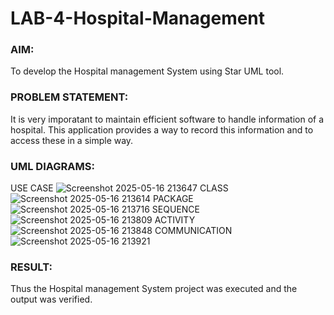 # LAB-4-Hospital-Management
### AIM:
To develop the Hospital management System using Star UML tool.
### PROBLEM STATEMENT:
It is very imporatant to maintain efficient software to handle information of a hospital.
This application provides a way to record this information and to access these in a simple way.

### UML DIAGRAMS:
USE CASE
![Screenshot 2025-05-16 213647](https://github.com/user-attachments/assets/e4854309-40b2-4c64-bd06-c09ed1b923d2)
CLASS
![Screenshot 2025-05-16 213614](https://github.com/user-attachments/assets/ecc1f0f3-ae67-4218-9653-dc0751c16727)
PACKAGE
![Screenshot 2025-05-16 213716](https://github.com/user-attachments/assets/e07d5db3-f5a6-436d-82cb-6dc84cf12c72)
SEQUENCE
![Screenshot 2025-05-16 213809](https://github.com/user-attachments/assets/7b0bcce8-26a3-4006-8911-34511c42998d)
ACTIVITY
![Screenshot 2025-05-16 213848](https://github.com/user-attachments/assets/831d5933-304d-4e2b-afa2-39ad16464bcc)
COMMUNICATION
![Screenshot 2025-05-16 213921](https://github.com/user-attachments/assets/2191e07f-56c3-44b1-8ad3-ccc73fa88e2d)


### RESULT:
Thus the Hospital management System project was executed and the output was verified.
